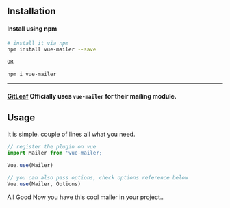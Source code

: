 ## Installation

#### Install using npm
```bash
# install it via npm
npm install vue-mailer --save

OR

npm i vue-mailer
```

<hr>

#### [GitLeaf](https://gitleaf.com/) Officially uses `vue-mailer` for their mailing module.

## Usage

It is simple. couple of lines all what you need.

```javascript
// register the plugin on vue
import Mailer from 'vue-mailer;

Vue.use(Mailer)

// you can also pass options, check options reference below
Vue.use(Mailer, Options)

```

All Good Now you have this cool mailer in your project..